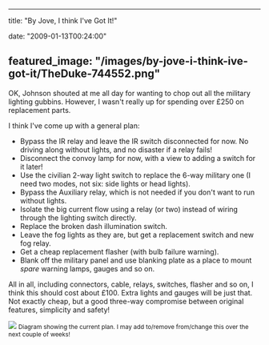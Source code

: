 
---
title: "By Jove, I think I've Got It!"

date: "2009-01-13T00:24:00"

featured_image: "/images/by-jove-i-think-ive-got-it/TheDuke-744552.png"
---


OK, Johnson shouted at me all day for wanting to chop out all the military lighting <span>gubbins</span>.  However, I wasn't really up for spending over £250 on replacement parts.

I think I've come up with a general plan:
<ul><li>Bypass the IR relay and leave the IR switch disconnected for now.  No driving along without lights, and no disaster if a relay fails!</li><li>Disconnect the convoy lamp for now, with a view to adding a switch for it later!
</li><li>Use the civilian 2-way light switch to replace the 6-way military one (I need two modes, not six: side lights or head lights).</li><li>Bypass the Auxiliary relay, which is not needed if you don't want to run without lights.
</li><li>Isolate the big current flow using a relay (or two) instead of wiring through the lighting switch directly.</li><li>Replace the broken dash <span>illumination</span> switch.
</li><li>Leave the fog lights as they are, but get a replacement switch and new fog relay.</li><li>Get a cheap replacement flasher (with bulb failure warning).</li><li>Blank off the military panel and use blanking plate as a place to mount <span style="font-style: italic;">spare</span> warning lamps, <span>gauges</span> and so on.
</li></ul>All in all, including connectors, cable, relays, switches, flasher and so on, I think this should cost about £100.  Extra lights and gauges will be just that.  Not exactly cheap, but a good three-way compromise between original features, simplicity and safety!

<a href="http://danandtheduke.co.uk/uploaded_images/TheDuke-744559.png"><img src="/images/by-jove-i-think-ive-got-it/TheDuke-744552.png"/></a>
<span style="font-size:85%;">Diagram showing the current plan.  I may add to/remove from/change this over the next couple of weeks!</span>
